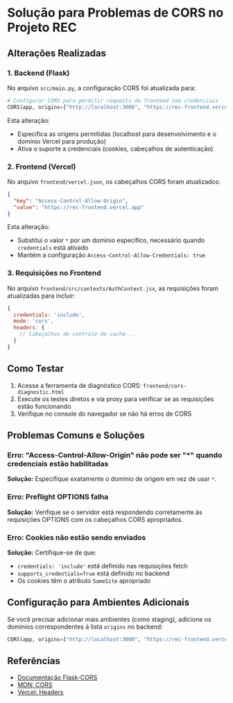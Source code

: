 # Solução para Problemas de CORS no Projeto REC

## Alterações Realizadas

### 1. Backend (Flask)

No arquivo `src/main.py`, a configuração CORS foi atualizada para:

```python
# Configurar CORS para permitir requests do frontend com credenciais
CORS(app, origins=["http://localhost:3000", "https://rec-frontend.vercel.app"], supports_credentials=True)
```

Esta alteração:
- Especifica as origens permitidas (localhost para desenvolvimento e o domínio Vercel para produção)
- Ativa o suporte a credenciais (cookies, cabeçalhos de autenticação)

### 2. Frontend (Vercel)

No arquivo `frontend/vercel.json`, os cabeçalhos CORS foram atualizados:

```json
{
  "key": "Access-Control-Allow-Origin", 
  "value": "https://rec-frontend.vercel.app"
}
```

Esta alteração:
- Substitui o valor `*` por um domínio específico, necessário quando `credentials` está ativado
- Mantém a configuração `Access-Control-Allow-Credentials: true`

### 3. Requisições no Frontend

No arquivo `frontend/src/contexts/AuthContext.jsx`, as requisições foram atualizadas para incluir:

```javascript
{
  credentials: 'include',
  mode: 'cors',
  headers: {
    // Cabeçalhos de controle de cache...
  }
}
```

## Como Testar

1. Acesse a ferramenta de diagnóstico CORS: `frontend/cors-diagnostic.html`
2. Execute os testes diretos e via proxy para verificar se as requisições estão funcionando
3. Verifique no console do navegador se não há erros de CORS

## Problemas Comuns e Soluções

### Erro: "Access-Control-Allow-Origin" não pode ser "*" quando credenciais estão habilitadas

**Solução:** Especifique exatamente o domínio de origem em vez de usar `*`.

### Erro: Preflight OPTIONS falha

**Solução:** Verifique se o servidor está respondendo corretamente às requisições OPTIONS com os cabeçalhos CORS apropriados.

### Erro: Cookies não estão sendo enviados

**Solução:** Certifique-se de que:
- `credentials: 'include'` está definido nas requisições fetch
- `supports_credentials=True` está definido no backend
- Os cookies têm o atributo `SameSite` apropriado

## Configuração para Ambientes Adicionais

Se você precisar adicionar mais ambientes (como staging), adicione os domínios correspondentes à lista `origins` no backend:

```python
CORS(app, origins=["http://localhost:3000", "https://rec-frontend.vercel.app", "https://staging-rec.vercel.app"], supports_credentials=True)
```

## Referências

- [Documentação Flask-CORS](https://flask-cors.readthedocs.io/en/latest/)
- [MDN: CORS](https://developer.mozilla.org/pt-BR/docs/Web/HTTP/CORS)
- [Vercel: Headers](https://vercel.com/docs/concepts/projects/project-configuration#headers)